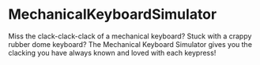 # MechanicalKeyboardSimulator
Miss the clack-clack-clack of a mechanical keyboard? Stuck with a crappy rubber dome keyboard? The Mechanical Keyboard Simulator gives you the clacking you have always known and loved with each keypress!
